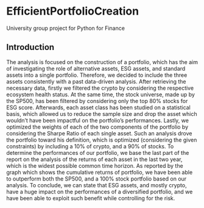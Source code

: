 # EfficientPortfolioCreation
University group project for Python for Finance
## Introduction
The analysis is focused on the construction of a portfolio, which has the aim of investigating the role of alternative assets, ESG assets, and standard assets into a single portfolio. Therefore, we decided to include the three assets consistently with a past data-driven analysis. After retrieving the necessary data, firstly we filtered the crypto by considering the respective ecosystem health status. At the same time, the stock universe, made up by the SP500, has been filtered by considering only the top 80% stocks for ESG score. Afterwards, each asset class has been studied on a statistical basis, which allowed us to reduce the sample size and drop the asset which wouldn’t have been impactful on the portfolio’s performances. Lastly, we optimized the weights of each of the two components of the portfolio by considering the Sharpe Ratio of each single asset. Such an analysis drove the portfolio toward his definition, which is optimized (considering the given constraints) by including a 10% of crypto, and a 90% of stocks. To determine the performances of our portfolio, we base the last part of the report on the analysis of the returns of each asset in the last two year, which is the widest possible common time horizon. As reported by the graph which shows the cumulative returns of portfolio, we have been able to outperform both the SP500, and a 100% stock portfolio based on our analysis. To conclude, we can state that ESG assets, and mostly crypto, have a huge impact on the performances of a diversified portfolio, and we have been able to exploit such benefit while controlling for the risk.
